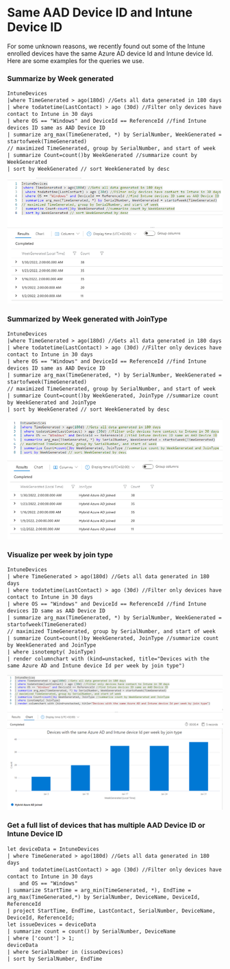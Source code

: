 # Same AAD Device ID and Intune Device ID

For some unknown reasons, we recently found out some of the Intune enrolled devices have the same Azure AD device Id and Intune device Id. Here are some examples for the queries we use.

### Summarize by Week generated

```
IntuneDevices
|where TimeGenerated > ago(180d) //Gets all data generated in 180 days
| where todatetime(LastContact) > ago (30d) //Filter only devices have contact to Intune in 30 days
| where OS == "Windows" and DeviceId == ReferenceId //find Intune devices ID same as AAD Device ID
| summarize arg_max(TimeGenerated, *) by SerialNumber, WeekGenerated = startofweek(TimeGenerated)
// maximized TimeGenerated, group by SerialNumber, and start of week
| summarize Count=count()by WeekGenerated //summarize count by WeekGenerated
| sort by WeekGenerated // sort WeekGenerated by desc
```

![](<../../.gitbook/assets/image (8).png>)

### Summarized by Week generated with JoinType

```
IntuneDevices
|where TimeGenerated > ago(180d) //Gets all data generated in 180 days
| where todatetime(LastContact) > ago (30d) //Filter only devices have contact to Intune in 30 days
| where OS == "Windows" and DeviceId == ReferenceId //find Intune devices ID same as AAD Device ID
| summarize arg_max(TimeGenerated, *) by SerialNumber, WeekGenerated = startofweek(TimeGenerated)
// maximized TimeGenerated, group by SerialNumber, and start of week
| summarize Count=count()by WeekGenerated, JoinType //summarize count by WeekGenerated and JoinType
| sort by WeekGenerated // sort WeekGenerated by desc
```

![](<../../.gitbook/assets/image (28) (1) (1).png>)

### Visualize per week by join type

```
IntuneDevices
| where TimeGenerated > ago(180d) //Gets all data generated in 180 days
| where todatetime(LastContact) > ago (30d) //Filter only devices have contact to Intune in 30 days
| where OS == "Windows" and DeviceId == ReferenceId //find Intune devices ID same as AAD Device ID
| summarize arg_max(TimeGenerated, *) by SerialNumber, WeekGenerated = startofweek(TimeGenerated)
// maximized TimeGenerated, group by SerialNumber, and start of week
| summarize Count=count()by WeekGenerated, JoinType //summarize count by WeekGenerated and JoinType
| where isnotempty( JoinType)
| render columnchart with (kind=unstacked, title="Devices with the same Azure AD and Intune device Id per week by join type")
```

![](<../../.gitbook/assets/image (10).png>)

### Get a full list of devices that has multiple AAD Device ID or Intune Device ID

```
let deviceData = IntuneDevices
| where TimeGenerated > ago(180d) //Gets all data generated in 180 days
    and todatetime(LastContact) > ago (30d) //Filter only devices have contact to Intune in 30 days
    and OS == "Windows"
| summarize StartTime = arg_min(TimeGenerated, *), EndTime = arg_max(TimeGenerated,*) by SerialNumber, DeviceName, DeviceId, ReferenceId
| project StartTime, EndTime, LastContact, SerialNumber, DeviceName, DeviceId, ReferenceId;
let issueDevices = deviceData
| summarize count = count() by SerialNumber, DeviceName
| where ['count'] > 1;
deviceData
| where SerialNumber in (issueDevices)
| sort by SerialNumber, EndTime
```
